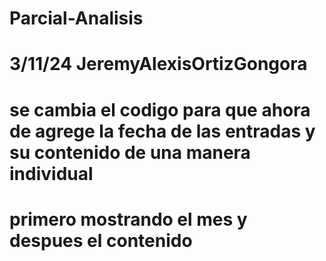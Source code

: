 # Parcial-Analisis
# 3/11/24 JeremyAlexisOrtizGongora
# se cambia el codigo para que ahora de agrege la fecha de las entradas y su contenido de una manera individual
# primero mostrando el mes y despues el contenido 
